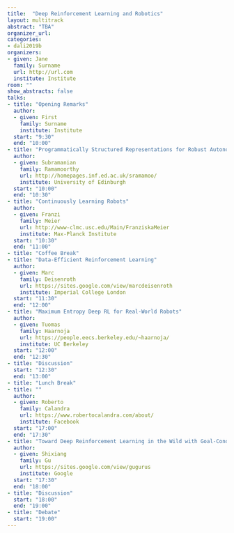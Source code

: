 ```yaml
---
title:  "Deep Reinforcement Learning and Robotics"
layout: multitrack
abstract: "TBA"
organizer_url: 
categories:
- dali2019b
organizers:
- given: Jane   
  family: Surname
  url: http://url.com
  institute: Institute
room: ""
show_abstracts: false
talks:
- title: "Opening Remarks"
  author: 
  - given: First
    family: Surname
    institute: Institute
  start: "9:30"
  end: "10:00"
- title: "Programmatically Structured Representations for Robust Autonomy in Robots" 
  author: 
  - given: Subramanian
    family: Ramamoorthy
    url: http://homepages.inf.ed.ac.uk/sramamoo/ 
    institute: University of Edinburgh 
  start: "10:00"
  end: "10:30"
- title: "Continuously Learning Robots"
  author: 
  - given: Franzi 
    family: Meier
    url: http://www-clmc.usc.edu/Main/FranziskaMeier 
    institute: Max-Planck Institute 
  start: "10:30"
  end: "11:00"
- title: "Coffee Break"
- title: "Data-Efficient Reinforcement Learning"
  author: 
  - given: Marc 
    family: Deisenroth
    url: https://sites.google.com/view/marcdeisenroth 
    institute: Imperial College London  
  start: "11:30" 
  end: "12:00" 
- title: "Maximum Entropy Deep RL for Real-World Robots"
  author: 
  - given: Tuomas
    family: Haarnoja
    url: https://people.eecs.berkeley.edu/~haarnoja/ 
    institute: UC Berkeley
  start: "12:00" 
  end: "12:30" 
- title: "Discussion"
  start: "12:30" 
  end: "13:00" 
- title: "Lunch Break"
- title: ""
  author: 
  - given: Roberto
    family: Calandra
    url: https://www.robertocalandra.com/about/ 
    institute: Facebook
  start: "17:00" 
  end: "17:30" 
- title: "Toward Deep Reinforcement Learning in the Wild with Goal-Conditioned Value Functions"
  author: 
  - given: Shixiang
    family: Gu
    url: https://sites.google.com/view/gugurus
    institute: Google 
  start: "17:30" 
  end: "18:00" 
- title: "Discussion" 
  start: "18:00"
  end: "19:00" 
- title: "Debate"
  start: "19:00"
---
```

